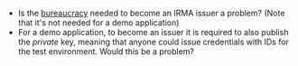 - Is the [bureaucracy](https://irma.app/docs/issuer/) needed to become an IRMA issuer a problem? (Note that it's not needed for a demo application)
- For a demo application, to become an issuer it is required to also publish the *private* key, meaning that anyone could issue credentials with IDs for the test environment. Would this be a problem?
